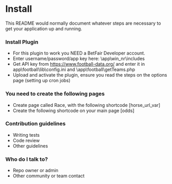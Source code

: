 # Install #

This README would normally document whatever steps are necessary to get your application up and running.

### Install Plugin ###

* For this plugin to work you NEED a BetFair Developer account.
* Enter username/password/app key here: \app\win_nr\includes
* Get API key from https://www.football-data.org/ and enter it in app\football\lib\config.ini and \app\football\getTeams.php
* Upload and activate the plugin, ensure you read the steps on the options page (setting up cron jobs)


### You need to create the following pages ###

* Create page called Race, with the following shortcode [horse_url_var]
* Create the following shortcode on your main page [odds]

### Contribution guidelines ###

* Writing tests
* Code review
* Other guidelines

### Who do I talk to? ###

* Repo owner or admin
* Other community or team contact
